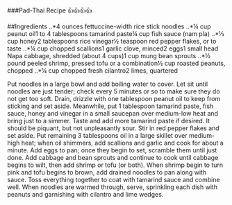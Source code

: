 ###Pad-Thai Recipe :+1::+1::+1::+1:

##Ingredients
..*4 ounces fettuccine-width rice stick noodles
..*¼ cup peanut oil1 to 4 tablespoons tamarind paste¼ cup fish sauce (nam pla)
..*⅓ cup honey2 tablespoons rice vinegar½ teaspoon red pepper flakes, or to taste
..*¼ cup chopped scallions1 garlic clove, minced2 eggs1 small head Napa cabbage, shredded (about 4 cups)1 cup mung bean sprouts
..*½ pound peeled shrimp, pressed tofu or a combination½ cup roasted peanuts, chopped
..*¼ cup chopped fresh cilantro2 limes, quartered

Put noodles in a large bowl and add boiling water to cover. Let sit until noodles are just tender; check every 5 minutes or so to make sure they do not get too soft. Drain, drizzle with one tablespoon peanut oil to keep from sticking and set aside. Meanwhile, put 1 tablespoon tamarind paste, fish sauce, honey and vinegar in a small saucepan over medium-low heat and bring just to a simmer. Taste and add more tamarind paste if desired. It should be piquant, but not unpleasantly sour. Stir in red pepper flakes and set aside.
Put remaining 3 tablespoons oil in a large skillet over medium-high heat; when oil shimmers, add scallions and garlic and cook for about a minute. Add eggs to pan; once they begin to set, scramble them until just done. Add cabbage and bean sprouts and continue to cook until cabbage begins to wilt, then add shrimp or tofu (or both).
When shrimp begin to turn pink and tofu begins to brown, add drained noodles to pan along with sauce. Toss everything together to coat with tamarind sauce and combine well. When noodles are warmed through, serve, sprinkling each dish with peanuts and garnishing with cilantro and lime wedges.

